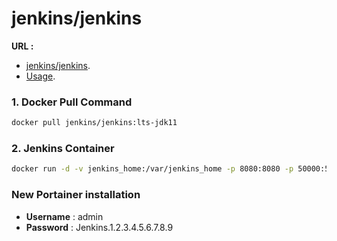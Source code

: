 # jenkins/jenkins
**URL :** 
- [jenkins/jenkins](https://hub.docker.com/r/jenkins/jenkins).
- [Usage](https://github.com/jenkinsci/docker/blob/master/README.md).
### 1. Docker Pull Command
``` sh
docker pull jenkins/jenkins:lts-jdk11
```
### 2. Jenkins Container
``` sh
docker run -d -v jenkins_home:/var/jenkins_home -p 8080:8080 -p 50000:50000 --name=jenkins jenkins/jenkins:lts-jdk11
```

### New Portainer installation

- **Username** : admin
- **Password** : Jenkins.1.2.3.4.5.6.7.8.9






